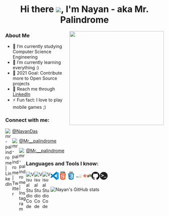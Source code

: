 <h1 align="center">Hi there <img src="https://raw.githubusercontent.com/MartinHeinz/MartinHeinz/master/wave.gif" width="30px">, I'm Nayan - aka Mr. Palindrome</h1>
<img align="right" src="https://octocat-generator-assets.githubusercontent.com/my-octocat-1634121321703.png" height="300" width="300">


### About Me
- 🔭 I’m currently studying Computer Science Engineering
- 🌱 I’m currently learning everything :)
- 🥅 2021 Goal: Contribute more to Open Source projects
- 💬 Reach me through [LinkedIn](https://www.linkedin.com/in/nayan-das-mrpalindrome/)
- ⚡ Fun fact: I love to play mobile games ;)

### Connect with me:

<img align="left" alt="mr-palindrome | LinkedIn" width="22px" src="https://cdn.jsdelivr.net/npm/simple-icons@v3/icons/linkedin.svg" /> [@NayanDas](https://www.linkedin.com/in/nayan-das-mrpalindrome/)

<img align="left" alt="mr-palindrome | Twitter" width="22px" src="https://cdn.jsdelivr.net/npm/simple-icons@v3/icons/twitter.svg" /> [@Mr__palindrome](https://twitter.com/Mr__palindrome)

<img align="left" alt="mr-palindrome | Instagram" width="22px" src="https://cdn.jsdelivr.net/npm/simple-icons@v3/icons/instagram.svg" /> [@Mr.__palindrome](https://www.instagram.com/Mr.__palindrome/)

### Languages and Tools I know:

<img align="left" alt="Visual Studio Code" width="26px" src="https://cdn3.iconfinder.com/data/icons/logos-and-brands-adobe/512/267_Python-512.png" />
<img align="left" alt="Visual Studio Code" width="26px" src="https://icon-library.com/images/django-icon/django-icon-0.jpg" />
<img align="left" alt="Visual Studio Code" width="26px" src="https://user-images.githubusercontent.com/42747200/46140125-da084900-c26d-11e8-8ea7-c45ae6306309.png" />
<img align="left" alt="Visual Studio Code" width="26px" src="https://raw.githubusercontent.com/github/explore/80688e429a7d4ef2fca1e82350fe8e3517d3494d/topics/visual-studio-code/visual-studio-code.png" />
<img align="left" alt="HTML5" width="26px" src="https://raw.githubusercontent.com/github/explore/80688e429a7d4ef2fca1e82350fe8e3517d3494d/topics/html/html.png" />
<img align="left" alt="CSS3" width="26px" src="https://raw.githubusercontent.com/github/explore/80688e429a7d4ef2fca1e82350fe8e3517d3494d/topics/css/css.png" />
<img align="left" alt="MySQL" width="26px" src="https://raw.githubusercontent.com/github/explore/80688e429a7d4ef2fca1e82350fe8e3517d3494d/topics/mysql/mysql.png" />
<img align="left" alt="Git" width="26px" src="https://raw.githubusercontent.com/github/explore/80688e429a7d4ef2fca1e82350fe8e3517d3494d/topics/git/git.png" />
<img align="left" alt="GitHub" width="26px" src="https://raw.githubusercontent.com/github/explore/78df643247d429f6cc873026c0622819ad797942/topics/github/github.png" />
<img align="left" alt="Terminal" width="26px" src="https://raw.githubusercontent.com/github/explore/80688e429a7d4ef2fca1e82350fe8e3517d3494d/topics/terminal/terminal.png" />
<br />
<br />


![Nayan's GitHub stats](https://github-readme-stats.vercel.app/api?username=mr-palindrome)
